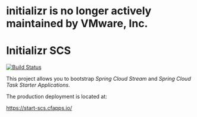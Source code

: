 # initializr is no longer actively maintained by VMware, Inc.

# Initializr SCS

[![Build Status](https://travis-ci.org/spring-cloud-stream-app-starters/initializr.png?branch=master)](https://travis-ci.org/spring-cloud-stream-app-starters/initializr)

This project allows you to bootstrap *Spring Cloud Stream* and *Spring
Cloud Task Starter Applications*.

The production deployment is located at:

https://start-scs.cfapps.io/

